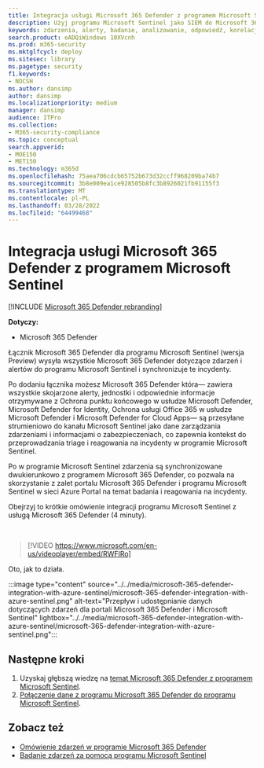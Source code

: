 ```yaml
---
title: Integracja usługi Microsoft 365 Defender z programem Microsoft Sentinel
description: Użyj programu Microsoft Sentinel jako SIEM do Microsoft 365 Defender zdarzeń i zdarzeń.
keywords: zdarzenia, alerty, badanie, analizowanie, odpowiedź, korelacja, atak, komputery, urządzenia, użytkownicy, tożsamości, tożsamość, skrzynka pocztowa, poczta e-mail, 365, microsoft, m365
search.product: eADQiWindows 10XVcnh
ms.prod: m365-security
ms.mktglfcycl: deploy
ms.sitesec: library
ms.pagetype: security
f1.keywords:
- NOCSH
ms.author: dansimp
author: dansimp
ms.localizationpriority: medium
manager: dansimp
audience: ITPro
ms.collection:
- M365-security-compliance
ms.topic: conceptual
search.appverid:
- MOE150
- MET150
ms.technology: m365d
ms.openlocfilehash: 75aea706cdcb65752b673d32ccff968209ba74b7
ms.sourcegitcommit: 3b8e009ea1ce928505b8fc3b8926021fb91155f3
ms.translationtype: MT
ms.contentlocale: pl-PL
ms.lasthandoff: 03/28/2022
ms.locfileid: "64499468"
---
```

# <a name="microsoft-365-defender-integration-with-microsoft-sentinel"></a>Integracja usługi Microsoft 365 Defender z programem Microsoft Sentinel

[!INCLUDE [Microsoft 365 Defender rebranding](../includes/microsoft-defender.md)]

**Dotyczy:**
- Microsoft 365 Defender

Łącznik Microsoft 365 Defender dla programu Microsoft Sentinel (wersja Preview) wysyła wszystkie Microsoft 365 Defender dotyczące zdarzeń i alertów do programu Microsoft Sentinel i synchronizuje te incydenty. 

Po dodaniu łącznika możesz Microsoft 365 Defender która&mdash; zawiera wszystkie skojarzone alerty, jednostki i odpowiednie informacje otrzymywane z Ochrona punktu końcowego w usłudze Microsoft Defender, Microsoft Defender for Identity, Ochrona usługi Office 365 w usłudze Microsoft Defender i Microsoft Defender for Cloud Apps&mdash; są przesyłane strumieniowo do kanału Microsoft Sentinel jako dane zarządzania zdarzeniami i informacjami o zabezpieczeniach, co zapewnia kontekst do przeprowadzania triage i reagowania na incydenty w programie Microsoft Sentinel. 

Po w programie Microsoft Sentinel zdarzenia są synchronizowane dwukierunkowo z programem Microsoft 365 Defender, co pozwala na skorzystanie z zalet portalu Microsoft 365 Defender i programu Microsoft Sentinel w sieci Azure Portal na temat badania i reagowania na incydenty.

Obejrzyj to krótkie omówienie integracji programu Microsoft Sentinel z usługą Microsoft 365 Defender (4 minuty).

<br>

>[!VIDEO https://www.microsoft.com/en-us/videoplayer/embed/RWFIRo]


Oto, jak to działa.

:::image type="content" source="../../media/microsoft-365-defender-integration-with-azure-sentinel/microsoft-365-defender-integration-with-azure-sentinel.png" alt-text="Przepływ i udostępnianie danych dotyczących zdarzeń dla portali Microsoft 365 Defender i Microsoft Sentinel" lightbox="../../media/microsoft-365-defender-integration-with-azure-sentinel/microsoft-365-defender-integration-with-azure-sentinel.png":::

## <a name="next-steps"></a>Następne kroki

1. Uzyskaj głębszą wiedzę na [temat Microsoft 365 Defender z programem Microsoft Sentinel](/azure/sentinel/microsoft-365-defender-sentinel-integration).
2. [Połączenie dane z programu Microsoft 365 Defender do programu Microsoft Sentinel](/azure/sentinel/connect-microsoft-365-defender).

## <a name="see-also"></a>Zobacz też

- [Omówienie zdarzeń w programie Microsoft 365 Defender](incidents-overview.md)
- [Badanie zdarzeń za pomocą programu Microsoft Sentinel](/azure/sentinel/tutorial-investigate-cases)
